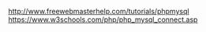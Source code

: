 http://www.freewebmasterhelp.com/tutorials/phpmysql
https://www.w3schools.com/php/php_mysql_connect.asp